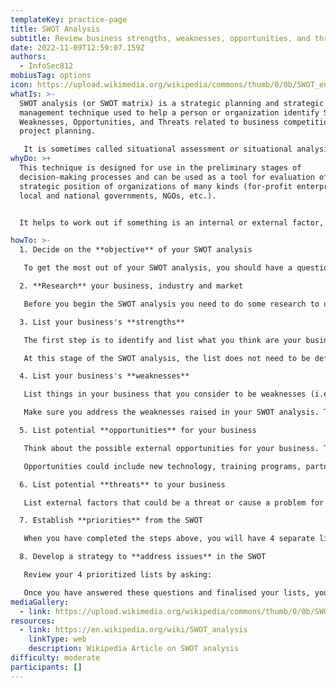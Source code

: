 ```yaml
---
templateKey: practice-page
title: SWOT Analysis
subtitle: Review business strengths, weaknesses, opportunities, and threats.
date: 2022-11-09T12:59:07.159Z
authors:
  - InfoSec812
mobiusTag: options
icon: https://upload.wikimedia.org/wikipedia/commons/thumb/0/0b/SWOT_en.svg/440px-SWOT_en.svg.png
whatIs: >-
  SWOT analysis (or SWOT matrix) is a strategic planning and strategic
  management technique used to help a person or organization identify Strengths,
  Weaknesses, Opportunities, and Threats related to business competition or
  project planning. 

   It is sometimes called situational assessment or situational analysis. Additional acronyms using the same components include TOWS and WOTS-UP.
whyDo: >+
  This technique is designed for use in the preliminary stages of
  decision-making processes and can be used as a tool for evaluation of the
  strategic position of organizations of many kinds (for-profit enterprises,
  local and national governments, NGOs, etc.).


  I﻿t helps to work out if something is an internal or external factor, so ask yourself if it would exist even if your business didn't. If it would, then it's an external factor (e.g. new technology)

howTo: >-
  1. Decide on the **objective** of your SWOT analysis

   To get the most out of your SWOT analysis, you should have a question or objective in mind from the start. For example, you could use a SWOT analysis to help you decide if you should introduce a new product or service, or change your processes.

  2. **Research** your business, industry and market

   Before you begin the SWOT analysis you need to do some research to understand your business, industry and market. Get a range of perspectives by talking to your staff, business partners and clients. Also conduct some market research and find out about your competitors.

  3. List your business's **strengths**

   The first step is to identify and list what you think are your business's strengths. Examples could include strengths relating to employees, financial resources, your business location, cost advantages and competitiveness.

   At this stage of the SWOT analysis, the list does not need to be definitive. Any ideas and thoughts are encouraged. Step 7 is where the list is prioritised.

  4. List your business's **weaknesses**

   List things in your business that you consider to be weaknesses (i.e. that put your business at a disadvantage to others). Weaknesses could include an absence of new products or clients, staff absenteeism, a lack of intellectual property, declining market share and distance to market.

   Make sure you address the weaknesses raised in your SWOT analysis. The list of weaknesses can indicate how your business has grown over time. When you review the SWOT analysis after a year, you may notice that your weaknesses have been resolved. While you may find new weaknesses, the fact that the old ones are gone is a sign of progress.

  5. List potential **opportunities** for your business

   Think about the possible external opportunities for your business. These are not the same as your internal strengths, and are not necessarily definite – an opportunity for one aspect of your business could be a threat to another (e.g. you may consider introducing a new product to keep up with consumer trends, but your competitors may already have a similar product). Keep this in mind, but for the SWOT analysis, the same item shouldn't be listed as both an opportunity and a threat.

   Opportunities could include new technology, training programs, partnerships, a diverse marketplace and a change of government.

  6. List potential **threats** to your business

   List external factors that could be a threat or cause a problem for your business. Examples of threats could include rising unemployment, increasing competition, higher interest rates and the uncertainty of global markets.

  7. Establish **priorities** from the SWOT

   When you have completed the steps above, you will have 4 separate lists. Ideally, these lists can be displayed side-by-side so you can have an overall picture of how your business is running and what issues you need to address. You can then work out what issues are the most important and what can be dealt with later (i.e. develop 4 prioritized lists).

  8. Develop a strategy to **address issues** in the SWOT

   Review your 4 prioritized lists by asking:

   Once you have answered these questions and finalised your lists, you can now use the SWOT analysis to develop strategies for achieving your business goals.
mediaGallery:
  - link: https://upload.wikimedia.org/wikipedia/commons/thumb/0/0b/SWOT_en.svg/220px-SWOT_en.svg.png
resources:
  - link: https://en.wikipedia.org/wiki/SWOT_analysis
    linkType: web
    description: Wikipedia Article on SWOT analysis
difficulty: moderate
participants: []
---
```

